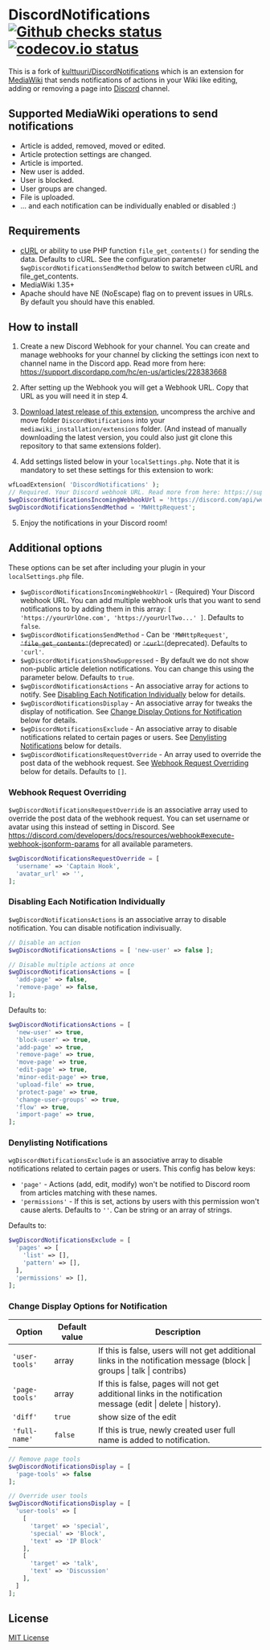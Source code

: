 # DiscordNotifications [![Github checks status]][github checks link] [![codecov.io status]][codecov.io link]

This is a fork of [kulttuuri/DiscordNotifications] which is an extension for [MediaWiki](https://www.mediawiki.org/wiki/MediaWiki) that sends notifications of actions in your Wiki like editing, adding or removing a page into [Discord](https://discordapp.com/) channel.

## Supported MediaWiki operations to send notifications

- Article is added, removed, moved or edited.
- Article protection settings are changed.
- Article is imported.
- New user is added.
- User is blocked.
- User groups are changed.
- File is uploaded.
- ... and each notification can be individually enabled or disabled :)

## Requirements

- [cURL](http://curl.haxx.se/) or ability to use PHP function `file_get_contents()` for sending the data. Defaults to cURL. See the configuration parameter `$wgDiscordNotificationsSendMethod` below to switch between cURL and file_get_contents.
- MediaWiki 1.35+
- Apache should have NE (NoEscape) flag on to prevent issues in URLs. By default you should have this enabled.

## How to install

1. Create a new Discord Webhook for your channel. You can create and manage webhooks for your channel by clicking the settings icon next to channel name in the Discord app. Read more from here: https://support.discordapp.com/hc/en-us/articles/228383668

2. After setting up the Webhook you will get a Webhook URL. Copy that URL as you will need it in step 4.

3. [Download latest release of this extension](https://github.com/kulttuuri/discord_mediawiki/archive/master.zip), uncompress the archive and move folder `DiscordNotifications` into your `mediawiki_installation/extensions` folder. (And instead of manually downloading the latest version, you could also just git clone this repository to that same extensions folder).

4. Add settings listed below in your `localSettings.php`. Note that it is mandatory to set these settings for this extension to work:

```php
wfLoadExtension( 'DiscordNotifications' );
// Required. Your Discord webhook URL. Read more from here: https://support.discord.com/hc/articles/228383668
$wgDiscordNotificationsIncomingWebhookUrl = 'https://discord.com/api/webhooks/xx/xxxx';
$wgDiscordNotificationsSendMethod = 'MWHttpRequest';
```

5. Enjoy the notifications in your Discord room!

## Additional options

These options can be set after including your plugin in your `localSettings.php` file.

- `$wgDiscordNotificationsIncomingWebhookUrl` - (Required) Your Discord webhook URL. You can add multiple webhook urls that you want to send notifications to by adding them in this array: `[ 'https://yourUrlOne.com', 'https://yourUrlTwo...' ]`. Defaults to `false`.
- `$wgDiscordNotificationsSendMethod` - Can be `'MWHttpRequest'`, <s>`'file_get_contents'`</s>(deprecated) or <s>`'curl'`</s>(deprecated). Defaults to `'curl'`.
- `$wgDiscordNotificationsShowSuppressed` - By default we do not show non-public article deletion notifications. You can change this using the parameter below. Defaults to `true`.
- `$wgDiscordNotificationsActions` - An associative array for actions to notify. See [Disabling Each Notification Individually](#disabling-each-notification-individually) below for details.
- `$wgDiscordNotificationsDisplay` - An associative array for tweaks the display of notification. See [Change Display Options for Notification](#change-display-options-for-notification) below for details.
- `$wgDiscordNotificationsExclude` - An associative array to disable notifications related to certain pages or users. See [Denylisting Notifications](#denylisting-notifications) below for details.
- `$wgDiscordNotificationsRequestOverride` - An array used to override the post data of the webhook request. See [Webhook Request Overriding](#webhook-request-overriding) below for details. Defaults to `[]`.

### Webhook Request Overriding

`$wgDiscordNotificationsRequestOverride` is an associative array used to override the post data of the webhook request. You can set username or avatar using this instead of setting in Discord.
See https://discord.com/developers/docs/resources/webhook#execute-webhook-jsonform-params for all available parameters.

```php
$wgDiscordNotificationsRequestOverride = [
  'username' => 'Captain Hook',
  'avatar_url' => '',
];
```

### Disabling Each Notification Individually

`$wgDiscordNotificationsActions` is an associative array to disable notification. You can disable notification indivisually.

```php
// Disable an action
$wgDiscordNotificationsActions = [ 'new-user' => false ];

// Disable multiple actions at once
$wgDiscordNotificationsActions = [
  'add-page' => false,
  'remove-page' => false,
];
```

Defaults to:

```php
$wgDiscordNotificationsActions = [
  'new-user' => true,
  'block-user' => true,
  'add-page' => true,
  'remove-page' => true,
  'move-page' => true,
  'edit-page' => true,
  'minor-edit-page' => true,
  'upload-file' => true,
  'protect-page' => true,
  'change-user-groups' => true,
  'flow' => true,
  'import-page' => true,
];
```

### Denylisting Notifications

`wgDiscordNotificationsExclude` is an associative array to disable notifications related to certain pages or users. This config has below keys:

- `'page'` - Actions (add, edit, modify) won't be notified to Discord room from articles matching with these names.
- `'permissions'` - If this is set, actions by users with this permission won't cause alerts. Defaults to `''`. Can be string or an array of strings.

Defaults to:

```php
$wgDiscordNotificationsExclude = [
  'pages' => [
    'list' => [],
    'pattern' => [],
  ],
  'permissions' => [],
];
```

### Change Display Options for Notification

| Option         | Default value | Description                                                                                                             |
| -------------- | ------------- | ----------------------------------------------------------------------------------------------------------------------- |
| `'user-tools'` | array         | If this is false, users will not get additional links in the notification message (block \| groups \| talk \| contribs) |
| `'page-tools'` | array         | If this is false, pages will not get additional links in the notification message (edit \| delete \| history).          |
| `'diff'`       | `true`        | show size of the edit                                                                                                   |
| `'full-name'`  | `false`       | If this is true, newly created user full name is added to notification.                                                 |

```php
// Remove page tools
$wgDiscordNotificationsDisplay = [
  'page-tools' => false
];

// Override user tools
$wgDiscordNotificationsDisplay = [
  'user-tools' => [
    [
      'target' => 'special',
      'special' => 'Block',
      'text' => 'IP Block'
    ],
    [
      'target' => 'talk',
      'text' => 'Discussion'
    ],
  ]
];
```

## License

[MIT License](http://en.wikipedia.org/wiki/MIT_License)

[github checks status]: https://badgen.net/github/checks/femiwiki/DiscordNotifications
[github checks link]: https://github.com/femiwiki/DiscordNotifications/actions
[codecov.io status]: https://badgen.net/codecov/c/github/femiwiki/DiscordNotifications
[codecov.io link]: https://codecov.io/gh/femiwiki/DiscordNotifications
[kulttuuri/discordnotifications]: https://github.com/kulttuuri/DiscordNotifications
[visualeditor]: https://www.mediawiki.org/wiki/Special:MyLanguage/Extension:VisualEditor
